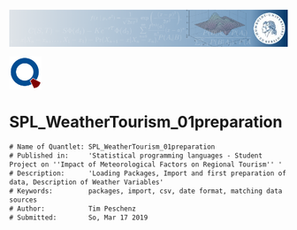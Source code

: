 ![banner](/images/banner.png)

![qloqo](/images/qloqo.png) 
# SPL_WeatherTourism_01preparation

```
# Name of Quantlet: SPL_WeatherTourism_01preparation
# Published in:     'Statistical programming languages - Student Project on ''Impact of Meteorological Factors on Regional Tourism'' '
# Description:      'Loading Packages, Import and first preparation of data, Description of Weather Variables'
# Keywords:         packages, import, csv, date format, matching data sources
# Author:           Tim Peschenz
# Submitted:        So, Mar 17 2019
```

